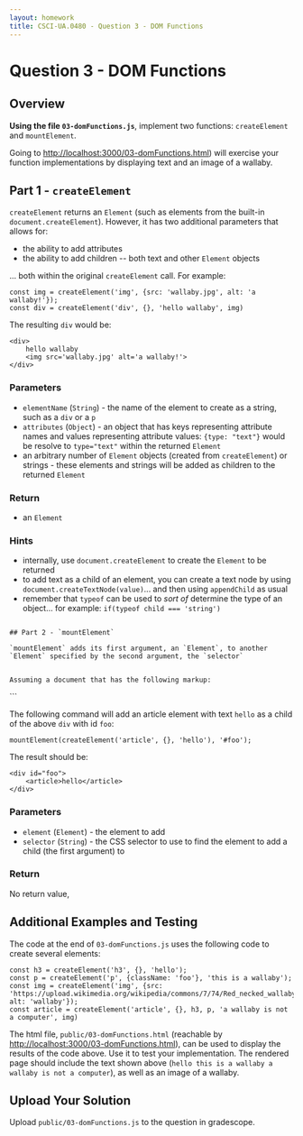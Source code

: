 ```yaml
---
layout: homework
title: CSCI-UA.0480 - Question 3 - DOM Functions
---
```


# Question 3 - DOM Functions

## Overview

__Using the file `03-domFunctions.js`__, implement two functions: `createElement` and `mountElement`.

Going to  [http://localhost:3000/03-domFunctions.html](http://localhost:3000/03-domFunctions.html)) will exercise your function implementations by displaying text and an image of a wallaby. 

## Part 1 - `createElement`

`createElement` returns an `Element` (such as elements from the built-in `document.createElement`). However, it has two additional parameters that allows for:

* the ability to add attributes
* the ability to add children -- both text and other `Element` objects

... both within the original `createElement` call. For example:

```
const img = createElement('img', {src: 'wallaby.jpg', alt: 'a wallaby!'});
const div = createElement('div', {}, 'hello wallaby', img)
```
The resulting `div` would be:

```
<div>
	hello wallaby
	<img src='wallaby.jpg' alt='a wallaby!'>
</div>
```

### Parameters

* `elementName` (`String`) - the name of the element to create as a string, such as a `div` or a `p`
* `attributes` (`Object`) - an object that has keys representing attribute names and values representing attribute values: `{type: "text"}` would be resolve to `type="text"` within the returned `Element`
* an arbitrary number of `Element` objects (created from `createElement`) or strings - these elements and strings will be added as children to the returned `Element`

### Return 

* an `Element` 

### Hints

* internally, use `document.createElement` to create the `Element` to be returned
* to add text as a child of an element, you can create a text node by using `document.createTextNode(value)`... and then using `appendChild` as usual
* remember that `typeof` can be used to _sort of_ determine the type of an object... for example: `if(typeof child === 'string')` 
```

## Part 2 - `mountElement`

`mountElement` adds its first argument, an `Element`, to another `Element` specified by the second argument, the `selector`


Assuming a document that has the following markup:

```
<div id="foo"></div>
```

The following command will add an article element with text `hello` as a child of the above `div` with id `foo`:

```
mountElement(createElement('article', {}, 'hello'), '#foo');
```

The result should be:

```
<div id="foo">
	<article>hello</article>
</div>
```

### Parameters

* `element` (`Element`) - the element to add
* `selector` (`String`) - the CSS selector to use to find the element to add a child (the first argument) to 

### Return 

No return value,

## Additional Examples and Testing

The code at the end of `03-domFunctions.js` uses the following code to create several elements:

```
const h3 = createElement('h3', {}, 'hello');
const p = createElement('p', {className: 'foo'}, 'this is a wallaby');
const img = createElement('img', {src: 'https://upload.wikimedia.org/wikipedia/commons/7/74/Red_necked_wallaby444.jpg', alt: 'wallaby'});
const article = createElement('article', {}, h3, p, 'a wallaby is not a computer', img)
```

The html file, `public/03-domFunctions.html` (reachable by [http://localhost:3000/03-domFunctions.html](http://localhost:3000/03-domFunctions.html)), can be used to display the results of the code above. Use it to test your implementation. The rendered page should include the text shown above (`hello this is a wallaby a wallaby is not a computer`), as well as an image of a wallaby.

## Upload Your Solution

Upload `public/03-domFunctions.js` to the question in gradescope.
